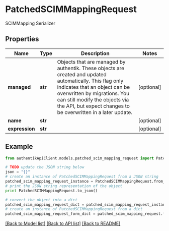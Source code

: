 # PatchedSCIMMappingRequest

SCIMMapping Serializer

## Properties
Name | Type | Description | Notes
------------ | ------------- | ------------- | -------------
**managed** | **str** | Objects that are managed by authentik. These objects are created and updated automatically. This flag only indicates that an object can be overwritten by migrations. You can still modify the objects via the API, but expect changes to be overwritten in a later update. | [optional] 
**name** | **str** |  | [optional] 
**expression** | **str** |  | [optional] 

## Example

```python
from authentikApiClient.models.patched_scim_mapping_request import PatchedSCIMMappingRequest

# TODO update the JSON string below
json = "{}"
# create an instance of PatchedSCIMMappingRequest from a JSON string
patched_scim_mapping_request_instance = PatchedSCIMMappingRequest.from_json(json)
# print the JSON string representation of the object
print PatchedSCIMMappingRequest.to_json()

# convert the object into a dict
patched_scim_mapping_request_dict = patched_scim_mapping_request_instance.to_dict()
# create an instance of PatchedSCIMMappingRequest from a dict
patched_scim_mapping_request_form_dict = patched_scim_mapping_request.from_dict(patched_scim_mapping_request_dict)
```
[[Back to Model list]](../README.md#documentation-for-models) [[Back to API list]](../README.md#documentation-for-api-endpoints) [[Back to README]](../README.md)


